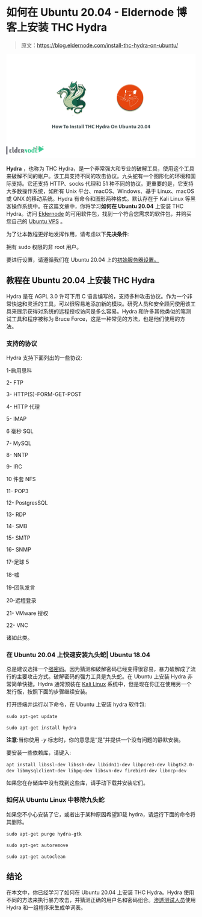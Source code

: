 # 如何在 Ubuntu 20.04 - Eldernode 博客上安装 THC Hydra

> 原文：<https://blog.eldernode.com/install-thc-hydra-on-ubuntu/>

![How To Install THC Hydra On Ubuntu 20.04](img/7b5f5b581ab694a7648db337b0436ab3.png)

**Hydra** ，也称为 THC Hydra，是一个非常强大和专业的破解工具，使用这个工具来破解不同的帐户。该工具支持不同的攻击协议。九头蛇有一个图形化的环境和国际支持。它还支持 HTTP、socks 代理和 51 种不同的协议。更重要的是，它支持大多数操作系统，如所有 Unix 平台、macOS、Windows、基于 Linux、macOS 或 QNX 的移动系统。Hydra 有命令和图形两种格式。默认存在于 Kali Linux 等黑客操作系统中。在这篇文章中，你将学习**如何在 Ubuntu 20.04** 上安装 THC Hydra。访问 [Eldernode](https://eldernode.com/) 的可用软件包，找到一个符合您需求的软件包，并购买您自己的 [Ubuntu VPS](https://eldernode.com/ubuntu-vps/) 。

为了让本教程更好地发挥作用，请考虑以下**先决条件**:

拥有 sudo 权限的非 root 用户。

要进行设置，请遵循我们在 Ubuntu 20.04 上的[初始服务器设置。](https://blog.eldernode.com/initial-server-setup-on-ubuntu-20/)

## **教程在 Ubuntu 20.04 上安装 THC Hydra**

Hydra 是在 AGPL 3.0 许可下用 C 语言编写的，支持多种攻击协议。作为一个非常快速和灵活的工具，可以很容易地添加新的模块。研究人员和安全顾问使用该工具来展示获得对系统的远程授权访问是多么容易。Hydra 和许多其他类似的笔测试工具和程序被称为 Bruce Force，这是一种常见的方法，也是他们使用的方法。

### **支持的协议**

Hydra 支持下面列出的一些协议:

1-启用思科

2- FTP

3- HTTP(S)-FORM-GET-POST

4- HTTP 代理

5- IMAP

6 毫秒 SQL

7- MySQL

8- NNTP

9- IRC

10 件套 NFS

11- POP3

12- PostgresSQL

13- RDP

14- SMB

15- SMTP

16- SNMP

17-足球 5

18-嘘

19-团队发言

20-远程登录

21- VMware 授权

22- VNC

诸如此类。

### **在 Ubuntu 20.04 上快速安装九头蛇| Ubuntu 18.04**

总是建议选择一个[强密码](https://blog.eldernode.com/how-to-create-strong-password/)。因为猜测和破解密码已经变得很容易，暴力破解成了流行的主要攻击方式。破解密码的强力工具是九头蛇。在 Ubuntu 上安装 Hydra 非常简单快捷。Hydra 通常预装在 [Kali Linux](https://blog.eldernode.com/tag/kali-linux/) 系统中，但是现在你正在使用另一个发行版，按照下面的步骤继续安装。

打开终端并运行以下命令，在 Ubuntu 上安装 hydra 软件包:

```
sudo apt-get update
```

```
sudo apt-get install hydra
```

**注意**:当你使用 *-y* 标志时，你的意思是“是”并提供一个没有问题的静默安装。

要安装一些依赖库，请键入:

```
apt install libssl-dev libssh-dev libidn11-dev libpcre3-dev libgtk2.0-dev libmysqlclient-dev libpq-dev libsvn-dev firebird-dev libncp-dev
```

如果您在存储库中没有找到这些库，请手动下载并安装它们。

### **如何从 Ubuntu Linux 中移除九头蛇**

如果您不小心安装了它，或者出于某种原因希望卸载 hydra，请运行下面的命令将其删除。

```
sudo apt-get purge hydra-gtk
```

```
sudo apt-get autoremove
```

```
sudo apt-get autoclean
```

## 结论

在本文中，你已经学习了如何在 Ubuntu 20.04 上安装 THC Hydra。Hydra 使用不同的方法来执行暴力攻击，并猜测正确的用户名和密码组合。[渗透测试人员](https://blog.eldernode.com/configure-beef-on-ubuntu-20-04/)使用 Hydra 和一组程序来生成单词表。